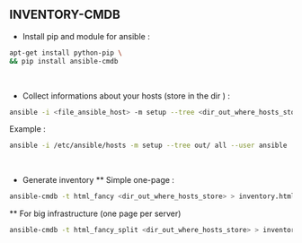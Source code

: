 ## INVENTORY-CMDB

* Install pip and module for ansible :
```bash
apt-get install python-pip \
&& pip install ansible-cmdb
```
<br>

* Collect informations about your hosts (store in the dir <out>) :
```bash
ansible -i <file_ansible_host> -m setup --tree <dir_out_where_hosts_store> <group_of_host> --user <user_use_for_connexion>
```
Example :
```bash
ansible -i /etc/ansible/hosts -m setup --tree out/ all --user ansible
```
<br>

* Generate inventory
** Simple one-page :
```bash
ansible-cmdb -t html_fancy <dir_out_where_hosts_store> > inventory.html
```
** For big infrastructure (one page per server)
```bash
ansible-cmdb -t html_fancy_split <dir_out_where_hosts_store> > inventory.html
```
